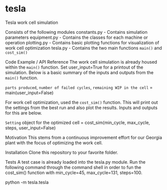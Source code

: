 # tesla
Tesla work cell simulation

Consists of the following modules
  constants.py - Contains simulation parameters
  equipment.py - Contains the classes for each machine or operation
  plotting.py  - Contains basic plotting functions for visualization of work cell optimization
  tesla.py     - Contains the two main functions `main()` and `cost_sim()`

Code Example / API Reference
The work cell simulation is already housed within the `main()` function. Set user_input=True for a printout of the simulation. Below is a basic summary of the inputs and outputs from the `main()` function.

  `parts produced`, `number of failed cycles`, `remaining WIP in the cell` = main(user_input=False)

For work cell optimization, used the `cost_sim()` function. This will print out the settings from the best run and also plot the results. Inputs and outputs for this are below.

  `Setting` object for the optimized cell = cost_sim(min_cycle, max_cycle, steps, user_input=False)
  
Motivation
This stems from a continuous improvement effort for our Georgia plant with the focus of optimizing the work cell.

Installation
Clone this repository to your favorite folder.

Tests
A test case is already loaded into the tesla.py module. Run the following command through the command shell in order to fun the cost_sim() function with min_cycle=45, max_cycle=131, steps=100.
  
  python -m tesla.tesla
